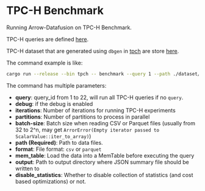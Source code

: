 # TPC-H Benchmark

Running Arrow-Datafusion on TPC-H Benchmark.

TPC-H queries are defined [here](./queries). 

TPC-H dataset that are generated using `dbgen` in [tpch](https://www.tpc.org/tpc_documents_current_versions/current_specifications5.asp) are store [here](./dataset).

The command example is like:

```bash
cargo run --release --bin tpch -- benchmark --query 1 --path ./dataset/sf1
```

The command has multiple parameters:

+ **query**: query_id from 1 to 22, will run all TPC-H queries if no `query`. 
+ **debug**: if the debug is enabled
+ **iterations**: Number of iterations for running TPC-H experiments
+ **partitions**: Number of partitions to process in parallel
+ **batch-size**: Batch size when reading CSV or Parquet files (usually from 32 to 2^n, may get `ArrorError(Empty iterator passed to ScalarValue::iter_to_array)`)
+ **path (Required)**: Path to data files.
+ **format**: File format: `csv` or `parquet`
+ **mem_table**: Load the data into a MemTable before executing the query
+ **output**: Path to output directory where JSON summary file should be written to
+ **disable_statistics**: Whether to disable collection of statistics (and cost based optimizations) or not.